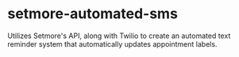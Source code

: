 # setmore-automated-sms
Utilizes Setmore's API, along with Twilio to create an automated text reminder system that automatically updates appointment labels.
